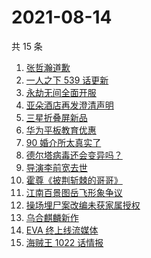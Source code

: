 # 2021-08-14

共 15 条

<!-- BEGIN -->
<!-- 最后更新时间 Sat Aug 14 2021 06:12:25 GMT+0800 (China Standard Time) -->

1. [张哲瀚道歉](https://www.zhihu.com/search?q=张哲瀚)
1. [一人之下 539 话更新](https://www.zhihu.com/search?q=一人之下)
1. [永劫无间全面开服](https://www.zhihu.com/search?q=永劫无间)
1. [亚朵酒店再发澄清声明](https://www.zhihu.com/search?q=亚朵)
1. [三星折叠屏新品](https://www.zhihu.com/search?q=三星折叠屏)
1. [华为平板教育优惠](https://www.zhihu.com/search?q=华为平板)
1. [90 婚介所太真实了](https://www.zhihu.com/search?q=90婚介所)
1. [德尔塔病毒还会变异吗？](https://www.zhihu.com/search?q=德尔塔)
1. [导演李前宽去世](https://www.zhihu.com/search?q=李前宽)
1. [霍尊《披荆斩棘的哥哥》](https://www.zhihu.com/search?q=霍尊)
1. [江南百景图岳飞形象争议](https://www.zhihu.com/search?q=江南百景图)
1. [操场埋尸案改编未获家属授权](https://www.zhihu.com/search?q=操场埋尸案)
1. [乌合麒麟新作](https://www.zhihu.com/search?q=乌合麒麟)
1. [EVA 终上线流媒体](https://www.zhihu.com/search?q=eva)
1. [海贼王 1022 话情报](https://www.zhihu.com/search?q=海贼王)

<!-- END -->
